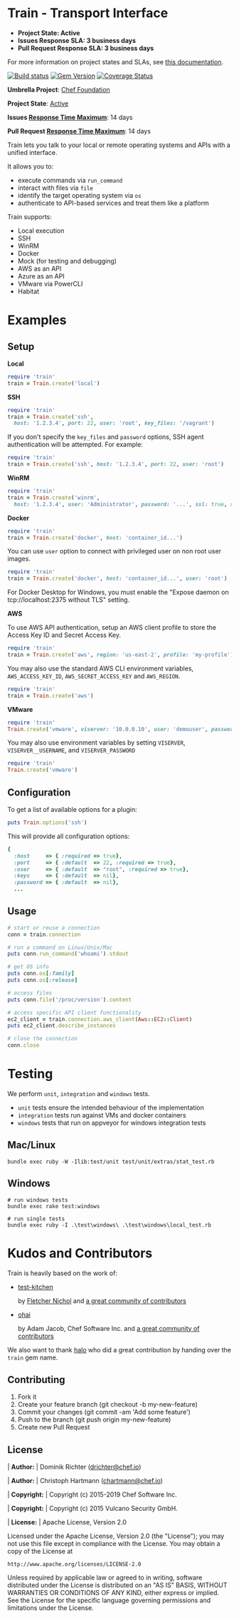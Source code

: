 # Train - Transport Interface

* **Project State: Active**
* **Issues Response SLA: 3 business days**
* **Pull Request Response SLA: 3 business days**

For more information on project states and SLAs, see [this documentation](https://github.com/chef/chef-oss-practices/blob/master/repo-management/repo-states.md).

[![Build status](https://badge.buildkite.com/ee9d6f49d995b23e943955b12d5aaadf4314d12b7cc99b03be.svg?branch=master)](https://buildkite.com/chef-oss/inspec-train-master-verify)
[![Gem Version](https://badge.fury.io/rb/train.svg)](https://badge.fury.io/rb/train)
[![Coverage Status](https://coveralls.io/repos/github/inspec/train/badge.svg?branch=master)](https://coveralls.io/github/inspec/train?branch=master)

**Umbrella Project**: [Chef Foundation](https://github.com/chef/chef-oss-practices/blob/master/projects/chef-foundation.md)

**Project State**: [Active](https://github.com/chef/chef-oss-practices/blob/master/repo-management/repo-states.md#active)

**Issues [Response Time Maximum](https://github.com/chef/chef-oss-practices/blob/master/repo-management/repo-states.md)**: 14 days

**Pull Request [Response Time Maximum](https://github.com/chef/chef-oss-practices/blob/master/repo-management/repo-states.md)**: 14 days

Train lets you talk to your local or remote operating systems and APIs with a unified interface.

It allows you to:

* execute commands via `run_command`
* interact with files via `file`
* identify the target operating system via `os`
* authenticate to API-based services and treat them like a platform

Train supports:

* Local execution
* SSH
* WinRM
* Docker
* Mock (for testing and debugging)
* AWS as an API
* Azure as an API
* VMware via PowerCLI
* Habitat

# Examples

## Setup

**Local**

```ruby
require 'train'
train = Train.create('local')
```

**SSH**

```ruby
require 'train'
train = Train.create('ssh',
  host: '1.2.3.4', port: 22, user: 'root', key_files: '/vagrant')
```

If you don't specify the `key_files` and `password` options, SSH agent authentication will be attempted. For example:

```ruby
require 'train'
train = Train.create('ssh', host: '1.2.3.4', port: 22, user: 'root')
```

**WinRM**

```ruby
require 'train'
train = Train.create('winrm',
  host: '1.2.3.4', user: 'Administrator', password: '...', ssl: true, self_signed: true)
```

**Docker**

```ruby
require 'train'
train = Train.create('docker', host: 'container_id...')
```
You can use `user` option to connect with privileged user on non root user images.

```ruby
require 'train'
train = Train.create('docker', host: 'container_id...', user: 'root')
```

For Docker Desktop for Windows, you must enable the "Expose daemon on tcp://localhost:2375 without TLS" setting.

**AWS**

To use AWS API authentication, setup an AWS client profile to store the Access Key ID and Secret Access Key.

```ruby
require 'train'
train = Train.create('aws', region: 'us-east-2', profile: 'my-profile')
```

You may also use the standard AWS CLI environment variables, `AWS_ACCESS_KEY_ID`, `AWS_SECRET_ACCESS_KEY` and `AWS_REGION`.

```ruby
require 'train'
train = Train.create('aws')
```

**VMware**

```ruby
require 'train'
Train.create('vmware', viserver: '10.0.0.10', user: 'demouser', password: 'securepassword')
```

You may also use environment variables by setting `VISERVER`, `VISERVER__USERNAME`, and `VISERVER_PASSWORD`

```ruby
require 'train'
Train.create('vmware')
```

## Configuration

To get a list of available options for a plugin:

```ruby
puts Train.options('ssh')
```
This will provide all configuration options:

```ruby
{
  :host     => { :required => true},
  :port     => { :default  => 22, :required => true},
  :user     => { :default  => "root", :required => true},
  :keys     => { :default  => nil},
  :password => { :default  => nil},
  ...
```

## Usage

```ruby
# start or reuse a connection
conn = train.connection

# run a command on Linux/Unix/Mac
puts conn.run_command('whoami').stdout

# get OS info
puts conn.os[:family]
puts conn.os[:release]

# access files
puts conn.file('/proc/version').content

# access specific API client functionality
ec2_client = train.connection.aws_client(Aws::EC2::Client)
puts ec2_client.describe_instances

# close the connection
conn.close
```

# Testing

We perform `unit`, `integration` and `windows` tests.

* `unit` tests ensure the intended behaviour of the implementation
* `integration` tests run against VMs and docker containers
* `windows` tests that run on appveyor for windows integration tests

## Mac/Linux

```
bundle exec ruby -W -Ilib:test/unit test/unit/extras/stat_test.rb
```

## Windows

```
# run windows tests
bundle exec rake test:windows

# run single tests
bundle exec ruby -I .\test\windows\ .\test\windows\local_test.rb
```


# Kudos and Contributors

Train is heavily based on the work of:

* [test-kitchen](https://github.com/test-kitchen/test-kitchen)

    by [Fletcher Nichol](mailto:fnichol@nichol.ca)
    and [a great community of contributors](https://github.com/test-kitchen/test-kitchen/graphs/contributors)

* [ohai](https://github.com/chef/ohai)

    by Adam Jacob, Chef Software Inc.
    and [a great community of contributors](https://github.com/chef/ohai/graphs/contributors)


We also want to thank [halo](https://github.com/halo) who did a great contribution by handing over the `train` gem name.

## Contributing

1. Fork it
1. Create your feature branch (git checkout -b my-new-feature)
1. Commit your changes (git commit -am 'Add some feature')
1. Push to the branch (git push origin my-new-feature)
1. Create new Pull Request

## License

| **Author:**          | Dominik Richter (<drichter@chef.io>)

| **Author:**          | Christoph Hartmann (<chartmann@chef.io>)

| **Copyright:**       | Copyright (c) 2015-2019 Chef Software Inc.

| **Copyright:**       | Copyright (c) 2015 Vulcano Security GmbH.

| **License:**         | Apache License, Version 2.0

Licensed under the Apache License, Version 2.0 (the "License");
you may not use this file except in compliance with the License.
You may obtain a copy of the License at

    http://www.apache.org/licenses/LICENSE-2.0

Unless required by applicable law or agreed to in writing, software
distributed under the License is distributed on an "AS IS" BASIS,
WITHOUT WARRANTIES OR CONDITIONS OF ANY KIND, either express or implied.
See the License for the specific language governing permissions and
limitations under the License.
